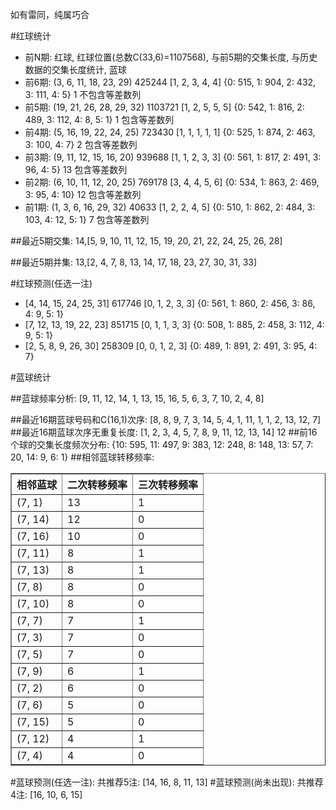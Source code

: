 <!-- 
.. title: 双色球2016075期(2016-06-30)数据分析报告
.. slug: slott-2016075-2016-06-30-report
.. date: 2016-07-01 08:00:00 UTC+08:00
.. tags: Lottery
.. link: 
.. description: 
.. type: text
-->

如有雷同，纯属巧合

<!-- TEASER_END-->

#红球统计

- 前N期: 红球, 红球位置(总数C(33,6)=1107568), 与前5期的交集长度, 与历史数据的交集长度统计, 蓝球
- 前6期: (3, 6, 11, 18, 23, 29) 425244 [1, 2, 3, 4, 4] {0: 515, 1: 904, 2: 432, 3: 111, 4: 5} 1 不包含等差数列
- 前5期: (19, 21, 26, 28, 29, 32) 1103721 [1, 2, 5, 5, 5] {0: 542, 1: 816, 2: 489, 3: 112, 4: 8, 5: 1} 1 包含等差数列
- 前4期: (5, 16, 19, 22, 24, 25) 723430 [1, 1, 1, 1, 1] {0: 525, 1: 874, 2: 463, 3: 100, 4: 7} 2 包含等差数列
- 前3期: (9, 11, 12, 15, 16, 20) 939688 [1, 1, 2, 3, 3] {0: 561, 1: 817, 2: 491, 3: 96, 4: 5} 13 包含等差数列
- 前2期: (6, 10, 11, 12, 20, 25) 769178 [3, 4, 4, 5, 6] {0: 534, 1: 863, 2: 469, 3: 95, 4: 10} 12 包含等差数列
- 前1期: (1, 3, 6, 16, 29, 32) 40633 [1, 2, 2, 4, 5] {0: 510, 1: 862, 2: 484, 3: 103, 4: 12, 5: 1} 7 包含等差数列

##最近5期交集:
14,[5, 9, 10, 11, 12, 15, 19, 20, 21, 22, 24, 25, 26, 28]

##最近5期并集:
13,[2, 4, 7, 8, 13, 14, 17, 18, 23, 27, 30, 31, 33]

#红球预测(任选一注)

- [4, 14, 15, 24, 25, 31] 617746 [0, 1, 2, 3, 3] {0: 561, 1: 860, 2: 456, 3: 86, 4: 9, 5: 1}
- [7, 12, 13, 19, 22, 23] 851715 [0, 1, 1, 3, 3] {0: 508, 1: 885, 2: 458, 3: 112, 4: 9, 5: 1}
- [2, 5, 8, 9, 26, 30] 258309 [0, 0, 1, 2, 3] {0: 489, 1: 891, 2: 491, 3: 95, 4: 7}

#蓝球统计

##蓝球频率分析:
[9, 11, 12, 14, 1, 13, 15, 16, 5, 6, 3, 7, 10, 2, 4, 8]

##最近16期蓝球号码和C(16,1)次序:
 [8, 8, 9, 7, 3, 14, 5, 4, 1, 11, 1, 1, 2, 13, 12, 7]
##最近16期蓝球次序无重复长度:
 [1, 2, 3, 4, 5, 7, 8, 9, 11, 12, 13, 14] 12
##前16个球的交集长度频次分布:
{10: 595, 11: 497, 9: 383, 12: 248, 8: 148, 13: 57, 7: 20, 14: 9, 6: 1}
##相邻蓝球转移频率:
 <table border="1" class="table table-striped dataframe">
  <thead>
    <tr style="text-align: right;">
      <th>相邻蓝球</th>
      <th>二次转移频率</th>
      <th>三次转移频率</th>
    </tr>
  </thead>
  <tbody>
    <tr>
      <td>(7, 1)</td>
      <td>13</td>
      <td>1</td>
    </tr>
    <tr>
      <td>(7, 14)</td>
      <td>12</td>
      <td>0</td>
    </tr>
    <tr>
      <td>(7, 16)</td>
      <td>10</td>
      <td>0</td>
    </tr>
    <tr>
      <td>(7, 11)</td>
      <td>8</td>
      <td>1</td>
    </tr>
    <tr>
      <td>(7, 13)</td>
      <td>8</td>
      <td>1</td>
    </tr>
    <tr>
      <td>(7, 8)</td>
      <td>8</td>
      <td>0</td>
    </tr>
    <tr>
      <td>(7, 10)</td>
      <td>8</td>
      <td>0</td>
    </tr>
    <tr>
      <td>(7, 7)</td>
      <td>7</td>
      <td>1</td>
    </tr>
    <tr>
      <td>(7, 3)</td>
      <td>7</td>
      <td>0</td>
    </tr>
    <tr>
      <td>(7, 5)</td>
      <td>7</td>
      <td>0</td>
    </tr>
    <tr>
      <td>(7, 9)</td>
      <td>6</td>
      <td>1</td>
    </tr>
    <tr>
      <td>(7, 2)</td>
      <td>6</td>
      <td>0</td>
    </tr>
    <tr>
      <td>(7, 6)</td>
      <td>5</td>
      <td>0</td>
    </tr>
    <tr>
      <td>(7, 15)</td>
      <td>5</td>
      <td>0</td>
    </tr>
    <tr>
      <td>(7, 12)</td>
      <td>4</td>
      <td>1</td>
    </tr>
    <tr>
      <td>(7, 4)</td>
      <td>4</td>
      <td>0</td>
    </tr>
  </tbody>
</table>
#蓝球预测(任选一注):
共推荐5注: [14, 16, 8, 11, 13]
#蓝球预测(尚未出现):
共推荐4注: [16, 10, 6, 15]

